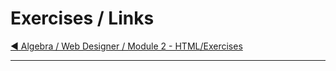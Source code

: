 # Exercises / Links

[:arrow_backward: Algebra / Web Designer / Module 2 - HTML/Exercises](../)

---
